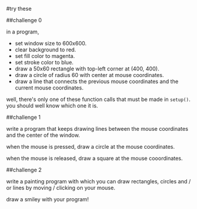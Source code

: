 #try these

##challenge 0

in a program,

* set window size to 600x600.
* clear background to red.
* set fill color to magenta.
* set stroke color to blue.
* draw a 50x60 rectangle with top-left corner at (400, 400).
* draw a circle of radius 60 with center at mouse coordinates.
* draw a line that connects the previous mouse coordinates and the current mouse coordinates.

well, there's only one of these function calls that must be made in `setup()`. you should well know which one it is.

##challenge 1

write a program that keeps drawing lines between the mouse coordinates and the center of the window.

when the mouse is pressed, draw a circle at the mouse coordinates.

when the mouse is released, draw a square at the mouse cooordinates.

##challenge 2

write a painting program with which you can draw rectangles, circles and / or lines by moving / clicking on your mouse.

draw a smiley with your program!
